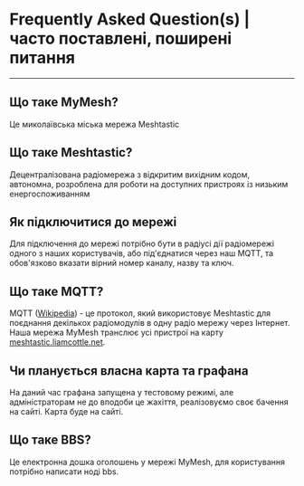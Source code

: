 # Frequently Asked Question(s) | часто поставлені, поширені питання
***

## Що таке MyMesh?
Це миколаївська міська мережа Meshtastic

## Що таке Meshtastic?
Децентралізована радіомережа з відкритим вихідним кодом, автономна, розроблена для роботи на доступних пристроях із низьким енергоспоживанням

## Як підключитися до мережі
Для підключення до мережі потрібно бути в радіусі дії радіомережі одного з наших користувачів, 
або під'єднатися через наш MQTT, та обов'язково вказати вірний номер каналу, назву та ключ.

## Що таке MQTT?
MQTT ([Wikipedia](https://uk.wikipedia.org/wiki/MQTT)) - це протокол, який використовує Meshtastic для поєднання декількох радіомодулів в одну радіо мережу через Інтернет. 
Наша мережа MyMesh транслює усі пристрої на карту [meshtastic.liamcottle.net](https://meshtastic.liamcottle.net/).

## Чи планується власна карта та графана
На даний час графана запущена у тестовому режимі, але адміністраторам не до вподоби це жахіття, реалізовуємо своє бачення на сайті. 
Карта буде на сайті. 

## Що таке BBS?
Це електронна дошка оголошень у мережі MyMesh, для користування потрібно написати ноді bbs.



